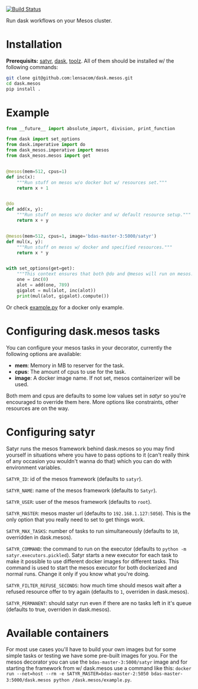 [![Build Status](http://52.0.47.203:8000/api/badges/lensacom/dask.mesos/status.svg)](http://52.0.47.203:8000/lensacom/dask.mesos)

Run dask workflows on your Mesos cluster.

# Installation

**Prerequisits:** [satyr](https://github.com/lensacom/satyr), [dask](https://github.com/dask/dask.git), [toolz](https://pypi.python.org/pypi/toolz). All of them should be installed w/ the following commands:

```bash
git clone git@github.com:lensacom/dask.mesos.git
cd dask.mesos
pip install .
```

# Example

```python
from __future__ import absolute_import, division, print_function

from dask import set_options
from dask.imperative import do
from dask_mesos.imperative import mesos
from dask_mesos.mesos import get


@mesos(mem=512, cpus=1)
def inc(x):
    """Run stuff on mesos w/o docker but w/ resources set."""
    return x + 1


@do
def add(x, y):
    """Run stuff on mesos w/o docker and w/ default resource setup."""
    return x + y


@mesos(mem=512, cpus=1, image='bdas-master-3:5000/satyr')
def mul(x, y):
    """Run stuff on mesos w/ docker and specified resources."""
    return x * y


with set_options(get=get):
    """This context ensures that both @do and @mesos will run on mesos."""
    one = inc(0)
    alot = add(one, 789)
    gigalot = mul(alot, inc(alot))
    print(mul(alot, gigalot).compute())
```

Or check [example.py](example.py) for a docker only example.

# Configuring dask.mesos tasks

You can configure your mesos tasks in your decorator, currently the following options are available:

* **mem**: Memory in MB to reserver for the task.
* **cpus**: The amount of cpus to use for the task.
* **image**: A docker image name. If not set, mesos containerizer will be used.

Both mem and cpus are defaults to some low values set in _satyr_ so you're encouraged to override them here. More options like constraints, other resources are on the way.

# Configuring satyr

Satyr runs the mesos framework behind dask.mesos so you may find yourself in situations where you have to pass options to it (can't really think of any occasion you wouldn't wanna do that) which you can do with environment variables.

`SATYR_ID`: id of the mesos framework (defaults to `satyr`).

`SATYR_NAME`: name of the mesos framework (defaults to `Satyr`).

`SATYR_USER`: user of the mesos framework (defaults to `root`).

`SATYR_MASTER`: mesos master url (defaults to `192.168.1.127:5050`). This is the only option that you really need to set to get things work.

`SATYR_MAX_TASKS`: number of tasks to run simultaneously (defaults to `10`, overridden in dask.mesos).

`SATYR_COMMAND`: the command to run on the executor (defaults to `python -m satyr.executors.pickled`). Satyr starts a new executor for each task to make it possible to use different docker images for different tasks. This command is used to start the mesos executor for both dockerized and normal runs. Change it only if you know what you're doing.

`SATYR_FILTER_REFUSE_SECONDS`: how much time should mesos wait after a refused resource offer to try again (defaults to `1`, overriden in dask.mesos).

`SATYR_PERMANENT`: should satyr run even if there are no tasks left in it's queue (defaults to true, overriden in dask.mesos).

# Available containers

For most use cases you'll have to build your own images but for some simple tasks or testing we have some pre-built images for you. For the mesos decorator you can use the `bdas-master-3:5000/satyr` image and for starting the framework from w/ dask.mesos use a command like this: `docker run --net=host --rm -e SATYR_MASTER=bdas-master-2:5050 bdas-master-3:5000/dask.mesos python /dask.mesos/example.py`.
